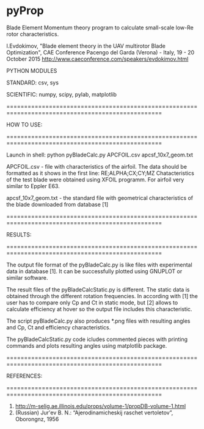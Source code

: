 # pyProp

Blade Element Momentum theory program to calculate small-scale low-Re rotor characteristics.

I.Evdokimov, "Blade element theory in the UAV multirotor Blade Optimization", 
CAE Conference Pacengo del Garda (Verona) - Italy, 19 - 20 October 2015
http://www.caeconference.com/speakers/evdokimov.html

PYTHON MODULES

STANDARD: csv, sys

SCIENTIFIC: numpy, scipy, pylab, matplotlib

==================================================================================================

HOW TO USE:

==================================================================================================

Launch in shell:
	python pyBladeCalc.py APCFOIL.csv apcsf_10x7_geom.txt

APCFOIL.csv - file with characteristics of the airfoil.
The data should be formatted as it shows in the first line:	
	RE;ALPHA;CX;CY;MZ
Chatacteristics of the test blade were obtained using XFOIL programm. For airfoil very similar to
Eppler E63.

apcsf_10x7_geom.txt - the standard file with geometrical characteristics of the blade downloaded 
from database [1]

==================================================================================================

RESULTS:

==================================================================================================

The output file format of the pyBladeCalc.py is like files with experimental data in database [1].
It can be successfully plotted using GNUPLOT or similar software.

The result files of the pyBladeCalcStatic.py is different. The static data is obtained through the
different rotation frequencies. In according with [1] the user has to compare only Cp and Ct in
static mode, but [2] allows to calculate efficiency at hover so the output file includes this 
characteristic.

The script pyBladeCalc.py also produces *.png files with resulting angles and Cp, Ct and 
efficiency characteristics. 

The pyBladeCalcStatic.py code icludes commented pieces with printing commands and plots
resulting angles using matplotlib package.

==================================================================================================

REFERENCES:

==================================================================================================

1. http://m-selig.ae.illinois.edu/props/volume-1/propDB-volume-1.html 
2. (Russian) Jur'ev B. N.: “Ajerodinamicheskij raschet vertoletov”, Oborongnz, 1956
